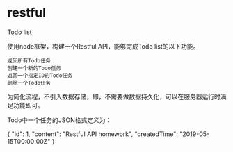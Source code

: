 # restful
Todo list

使用node框架，构建一个Restful API，能够完成Todo list的以下功能。

    返回所有Todo任务
    创建一个新的Todo任务
    返回一个指定ID的Todo任务
    删除一个Todo任务

为简化流程，不引入数据存储，即，不需要做数据持久化，可以在服务器运行时满足功能即可。

Todo中一个任务的JSON格式定义为：

  {
    "id": 1,
    "content": "Restful API homework",
    "createdTime": "2019-05-15T00:00:00Z"
  }
